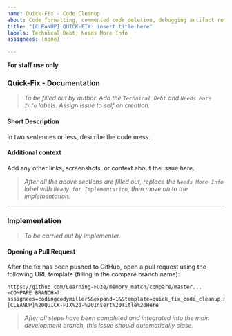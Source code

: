 ```yaml
---
name: Quick-Fix - Code Cleanup
about: Code formatting, commented code deletion, debugging artifact removal, or other <30-minute non-functionality-modifying source code fix
title: "[CLEANUP] QUICK-FIX: insert title here"
labels: Technical Debt, Needs More Info
assignees: (none)

---
```


**For staff use only**

### Quick-Fix - Documentation
> _To be filled out by author. Add the `Technical Debt` and `Needs More Info` labels. Assign issue to self on creation._

#### **Short Description**
In two sentences or less, describe the code mess.

#### **Additional context**
Add any other links, screenshots, or context about the issue here.

> _After all the above sections are filled out, replace the `Needs More Info` label with `Ready for Implementation`, then move on to the implementation._

---

### Implementation
> _To be carried out by implementer._

#### **Opening a Pull Request**
After the fix has been pushed to GitHub, open a pull request using the following URL template (filling in the compare branch name):
```
https://github.com/Learning-Fuze/memory_match/compare/master...<COMPARE BRANCH>?assignees=codingcodymiller&&expand=1&&template=quick_fix_code_cleanup.md&&labels=Technical%20Debt+Needs%20More%20Info&&title=[CLEANUP]%20QUICK-FIX%20-%20Insert%20Title%20Here
```

> _After all steps have been completed and integrated into the main development branch, this issue should automatically close._
